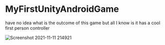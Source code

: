 # MyFirstUnityAndroidGame

have no idea what is the outcome of this game but all I know is it has a cool first person controller


![Screenshot 2021-11-11 214921](https://user-images.githubusercontent.com/45560312/141362800-8787e282-a9a8-4ae9-b2f0-48da15a4f018.png)

